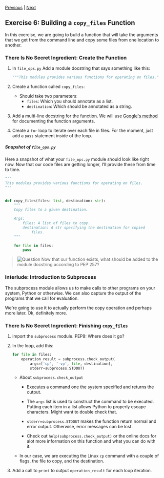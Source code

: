[Previous](exercise-5.md) |  [Next](exercise-7.md)
## Exercise 6: Building a `copy_files` Function
In this exercise, we are going to build a function that will take
the arguments that we get from the command line and copy some
files from one location to another.

### There Is No Secret Ingredient: Create the Function
1. In `file_ops.py` Add a module docstring that says something like this:
    
    ```python
    """This modules provides various functions for operating on files."""
    ```
1. Create a function called `copy_files`:
    - Should take two parameters:
        - `files`: Which you should annotate as a list.
        - `destination`: Which should be annotated as a string.
        
1. Add a multi-line docstring for the function. We will use 
[Google's method](https://google-styleguide.googlecode.com/svn/trunk/pyguide.html?showone=Comments#Comments) for documenting the function arguments.

1. Create a `for` loop to iterate over each file in files.  For the
moment, just add a `pass` statement inside of the loop.

##### Snapshot of `file_ops.py`
Here a snapshot of what your `file_ops.py` module should look like
right now.  Now that our code files are getting longer, I'll provide
these from time to time.

```python
"""
This modules provides various functions for operating on files.
"""


def copy_files(files: list, destination: str):
    """
    Copy files to a given destination.

    Args:
        files: A list of files to copy.
        destination: A str specifying the destination for copied
            files.
    """

    for file in files:
        pass
```

> ![Question](../images/question.png) Now that our function exists, what 
should be added to the module docstring according to PEP 257?

### Interlude: Introduction to Subprocess
The subprocess module allows us to make calls to other programs on your 
system, Python or otherwise.  We can also capture the output of the programs
that we call for evaluation.

We're going to use it to actually perform the copy operation and perhaps more
later.  Ok, definitely more.

### There Is No Secret Ingredient: Finishing `copy_files`
1. import the `subprocess` module. PEP8: Where does it go?
1. In the loop, add this:

    ```python
    for file in files:
        operation_result = subprocess.check_output(
            args=['cp', '-vp', file, destination],
            stderr=subprocess.STDOUT)
    ```
    
    - About `subprocess.check_output` 
        - Executes a command one the system specified and returns the output.
        
        - The `args` list is used to construct the command to be executed. 
        Putting each item in a list allows Python to properly escape characters.
        Might want to double check that.
        - `stderr=subprocess.STDOUT` makes the function return normal and
        error output. Otherwise, error messages can be lost.
        
        - Check out `help(subprocess.check_output)` or the online docs for 
        alot more information on this function and what you can do with it.
    - In our case, we are executing the Linux `cp` command with a couple of
    flags, the file to copy, and the destination.
1. Add a call to `print` to output `operation_result` for each loop iteration.